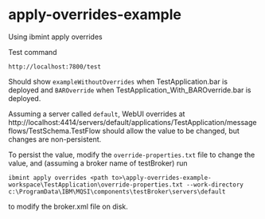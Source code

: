 # apply-overrides-example
Using ibmint apply overrides

Test command
```
http://localhost:7800/test
```

Should show `exampleWithoutOverrides` when TestApplication.bar is deployed and `BAROverride` when TestApplication_With_BAROverride.bar is deployed.

Assuming a server called `default`, WebUI overrides at http://localhost:4414/servers/default/applications/TestApplication/messageflows/TestSchema.TestFlow should allow the value to be changed, but changes are non-persistent.

To persist the value, modify the `override-properties.txt` file to change the value, and (assuming a broker name of testBroker) run
```
ibmint apply overrides <path to>\apply-overrides-example-workspace\TestApplication\override-properties.txt --work-directory c:\ProgramData\IBM\MQSI\components\testBroker\servers\default
```
to modify the broker.xml file on disk.
